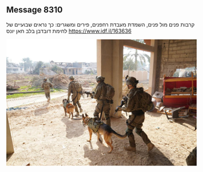 ## Message 8310

קרבות פנים מול פנים, השמדת מעבדת רחפנים, פירים ומשגרים:
כך נראים שבועיים של לחימת דובדבן בלב חאן יונס
https://www.idf.il/163636

![Photo](8310/8310_photo.jpg)
